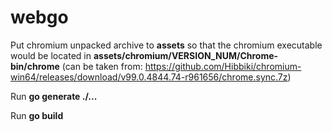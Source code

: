 # webgo

Put chromium unpacked archive to **assets** so that the chromium executable would be located in **assets/chromium/VERSION_NUM/Chrome-bin/chrome** (can be taken from: https://github.com/Hibbiki/chromium-win64/releases/download/v99.0.4844.74-r961656/chrome.sync.7z)

Run **go generate ./...**

Run **go build**
